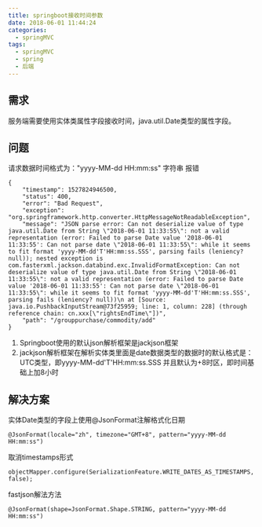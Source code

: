 ```yaml
---
title: springboot接收时间参数
date: 2018-06-01 11:44:24
categories:
  - springMVC
tags:
  - springMVC
  - spring
  - 后端
---
```

## 需求
服务端需要使用实体类属性字段接收时间，java.util.Date类型的属性字段。

## 问题
请求数据时间格式为："yyyy-MM-dd HH:mm:ss" 字符串
报错
```
{
    "timestamp": 1527824946500,
    "status": 400,
    "error": "Bad Request",
    "exception": "org.springframework.http.converter.HttpMessageNotReadableException",
    "message": "JSON parse error: Can not deserialize value of type java.util.Date from String \"2018-06-01 11:33:55\": not a valid representation (error: Failed to parse Date value '2018-06-01 11:33:55': Can not parse date \"2018-06-01 11:33:55\": while it seems to fit format 'yyyy-MM-dd'T'HH:mm:ss.SSS', parsing fails (leniency? null)); nested exception is com.fasterxml.jackson.databind.exc.InvalidFormatException: Can not deserialize value of type java.util.Date from String \"2018-06-01 11:33:55\": not a valid representation (error: Failed to parse Date value '2018-06-01 11:33:55': Can not parse date \"2018-06-01 11:33:55\": while it seems to fit format 'yyyy-MM-dd'T'HH:mm:ss.SSS', parsing fails (leniency? null))\n at [Source: java.io.PushbackInputStream@73f25959; line: 1, column: 228] (through reference chain: cn.xxx[\"rightsEndTime\"])",
    "path": "/grouppurchase/commodity/add"
}
```

1. Springboot使用的默认json解析框架是jackjson框架
2. jackjson解析框架在解析实体类里面是date数据类型的数据时的默认格式是：UTC类型，即yyyy-MM-dd'T'HH:mm:ss.SSS 并且默认为+8时区，即时间基础上加8小时

## 解决方案
实体Date类型的字段上使用@JsonFormat注解格式化日期 
```
@JsonFormat(locale="zh", timezone="GMT+8", pattern="yyyy-MM-dd HH:mm:ss")  
```

取消timestamps形式
```
objectMapper.configure(SerializationFeature.WRITE_DATES_AS_TIMESTAMPS, false);  
```

fastjson解法方法
```
@JsonFormat(shape=JsonFormat.Shape.STRING, pattern="yyyy-MM-dd HH:mm:ss")  
```
